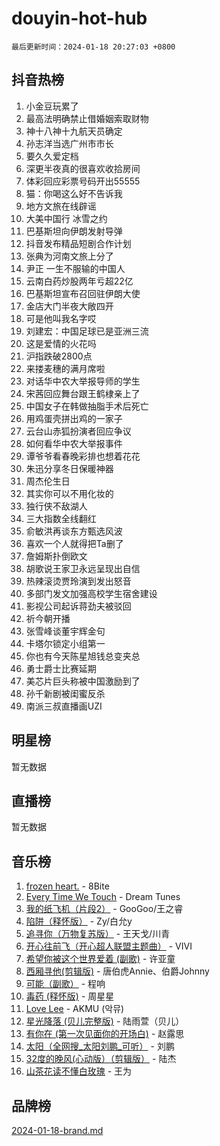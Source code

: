 # douyin-hot-hub

`最后更新时间：2024-01-18 20:27:03 +0800`

## 抖音热榜

1. 小金豆玩累了
1. 最高法明确禁止借婚姻索取财物
1. 神十八神十九航天员确定
1. 孙志洋当选广州市市长
1. 要久久爱定档
1. 深更半夜真的很喜欢收拾房间
1. 体彩回应彩票号码开出55555
1. 猫：你喝这么好不告诉我
1. 地方文旅在线辟谣
1. 大美中国行 冰雪之约
1. 巴基斯坦向伊朗发射导弹
1. 抖音发布精品短剧合作计划
1. 张典为河南文旅上分了
1. 尹正 一生不服输的中国人
1. 云南白药炒股两年亏超22亿
1. 巴基斯坦宣布召回驻伊朗大使
1. 金店大门半夜大敞四开
1. 可是他叫我名字哎
1. 刘建宏：中国足球已是亚洲三流
1. 这是爱情的火花吗
1. 沪指跌破2800点
1. 来搂麦穗的满月席啦
1. 对话华中农大举报导师的学生
1. 宋茜回应舞台跟王鹤棣亲上了
1. 中国女子在韩做抽脂手术后死亡
1. 用鸡蛋壳拼出鸡的一家子
1. 云台山赤狐扮演者回应争议
1. 如何看华中农大举报事件
1. 谭爷爷看春晚彩排也想着花花
1. 朱迅分享冬日保暖神器
1. 周杰伦生日
1. 其实你可以不用化妆的
1. 独行侠不敌湖人
1. 三大指数全线翻红
1. 俞敏洪再谈东方甄选风波
1. 喜欢一个人就得把Ta删了
1. 詹姆斯扑倒欧文
1. 胡歌说王家卫永远呈现出自信
1. 热辣滚烫贾玲演到发出怒音
1. 多部门发文加强高校学生宿舍建设
1. 影视公司起诉蒋劲夫被驳回
1. 祈今朝开播
1. 张雪峰谈董宇辉金句
1. 卡塔尔锁定小组第一
1. 你也有今天陈星旭钱总变夹总
1. 勇士爵士比赛延期
1. 美芯片巨头称被中国激励到了
1. 孙千新剧被闺蜜反杀
1. 南派三叔直播画UZI

## 明星榜

暂无数据

## 直播榜

暂无数据

## 音乐榜

1. [frozen heart.](https://sf3-cdn-tos.douyinstatic.com/obj/tos-cn-ve-2774/oIIWJfyjIACZA9zQMtnJ6hQQhFC4vhCupoRBsO) - 8Bite
1. [Every Time We Touch](https://sf86-cdn-tos.douyinstatic.com/obj/tos-cn-ve-2774/ogN6lUKQeBBfEVhIOMikG1CcJjugxk1tztZyhP) - Dream Tunes
1. [我的纸飞机（片段2）](https://sf6-cdn-tos.douyinstatic.com/obj/tos-cn-ve-2774/oM2ZrKcg2CD5AeRB2gkeXOFB1IxAGJdZPazYHf) - GooGoo/王之睿
1. [陷阱（释怀版）](https://sf86-cdn-tos.douyinstatic.com/obj/tos-cn-ve-2774/oE8C21LeZrzKLDFfQYgMzx4GAIHageG5IzayY7) - Zy/白允y
1. [追寻你（万物复苏版）](https://sf3-cdn-tos.douyinstatic.com/obj/tos-cn-ve-2774/oYeAZJsbjIDit9APmBg8u6uDUQnHmoCf3gbo74) - 王天戈/川青
1. [开心往前飞（开心超人联盟主题曲）](https://sf86-cdn-tos.douyinstatic.com/obj/tos-cn-ve-2774/9d8fb7c82cf1421fb93a9fe925275e0a) - VIVI
1. [希望你被这个世界爱着 (副歌)](https://sf86-cdn-tos.douyinstatic.com/obj/tos-cn-ve-2774/oUHCmWQfZlE3QQBKBeD8rCFLpJzPgCpImhsxMt) - 许亚童
1. [西厢寻他(剪辑版)](https://sf3-cdn-tos.douyinstatic.com/obj/tos-cn-ve-2774/oUsAVfAQKlRNxEv5qxvIB8o5qmIWUcXbzJKJhw) - 唐伯虎Annie、伯爵Johnny
1. [可能（副歌）](https://sf3-cdn-tos.douyinstatic.com/obj/tos-cn-ve-2774/cde1731888894259b333569393c2fb51) - 程响
1. [毒药 (释怀版)](https://sf3-cdn-tos.douyinstatic.com/obj/tos-cn-ve-2774/oYILMEAzspdZBIzy4frJNB8ZHPHWAhiwowd4Ad) - 周星星
1. [Love Lee](https://sf86-cdn-tos.douyinstatic.com/obj/tos-cn-ve-2774/o05GbkJGbCBTdDnMtB0fwOYgkeZp23vrWQDQBS) - AKMU (악뮤)
1. [星光降落 (贝儿完整版)](https://sf6-cdn-tos.douyinstatic.com/obj/tos-cn-ve-2774/okwB9hAwyAtsFFkFBzAX1hOOfQuIoMNs0W2Mwr) - 陆雨萱（贝儿）
1. [有你在 (第一次见面你的开场白)](https://sf86-cdn-tos.douyinstatic.com/obj/tos-cn-ve-2774/oAthrQ3ClJBfI57uBoFEgNDYtNCZ0TSYQQfxQ0) - 赵露思
1. [太阳（全网搜_太阳刘鹏_可听）](https://sf86-cdn-tos.douyinstatic.com/obj/tos-cn-ve-2774/ogWbyIQnlBFImVbeDocRdCIYtBHlbJXgfZMvgz) - 刘鹏
1. [32度的晚风(心动版）（剪辑版）](https://sf86-cdn-tos.douyinstatic.com/obj/tos-cn-ve-2774/owNyabsyWdzUulxhoJfK8IBXgp0UMQAHpvGh2B) - 陆杰
1. [山茶花读不懂白玫瑰](https://sf3-cdn-tos.douyinstatic.com/obj/tos-cn-ve-2774/osfn8B7DktrRHEPJgPCfDbw7QDQEkwC16BxZg9) - 王为

## 品牌榜

[2024-01-18-brand.md](2024-01-18-brand.md)
